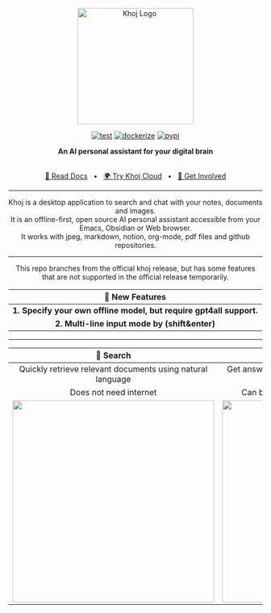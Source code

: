 <p align="center"><img src="src/khoj/interface/web/assets/icons/khoj-logo-sideways.svg" width="230" alt="Khoj Logo"></p>

<div align="center">

[![test](https://github.com/khoj-ai/khoj/actions/workflows/test.yml/badge.svg)](https://github.com/khoj-ai/khoj/actions/workflows/test.yml)
[![dockerize](https://github.com/khoj-ai/khoj/actions/workflows/dockerize.yml/badge.svg)](https://github.com/khoj-ai/khoj/pkgs/container/khoj)
[![pypi](https://github.com/khoj-ai/khoj/actions/workflows/pypi.yml/badge.svg)](https://pypi.org/project/khoj-assistant/)

</div>

<div align="center">
<b>An AI personal assistant for your digital brain</b>
</div>

<br />

<div align="center">

[📜 Read Docs](https://docs.khoj.dev)
<span>&nbsp;&nbsp;•&nbsp;&nbsp;</span>
[🌍 Try Khoj Cloud](https://khoj.dev)
<span>&nbsp;&nbsp;•&nbsp;&nbsp;</span>
[💬 Get Involved](https://discord.gg/BDgyabRM6e)

</div>

<div align="center">

***

Khoj is a desktop application to search and chat with your notes, documents and images.<br />
It is an offline-first, open source AI personal assistant accessible from your Emacs, Obsidian or Web browser.<br />
It works with jpeg, markdown, notion, org-mode, pdf files and github repositories.<br />

***

</div>

<div align="center">


This repo branches from the official khoj release, but has some features that are not supported in the official release temporarily.<br />

| 🎈 New Features |
|:---------:|
|**1. Specify your own offline model, but require gpt4all support.**|
|**2. Multi-line input mode by (shift&enter)**|


***

</div>

| 🔎 Search | 💬 Chat |
|:---------:|:-------:|
| Quickly retrieve relevant documents using natural language | Get answers and create content from your existing knowledge base |
| Does not need internet | Can be configured to work without internet |
| <img src="https://docs.khoj.dev/assets/khoj_search_on_web.png" width="400px"> | <img src="https://docs.khoj.dev/assets/khoj_chat_on_web.png" width="400px"> |
